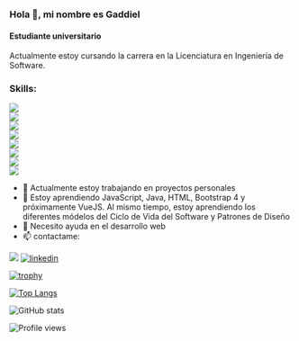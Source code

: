 ### Hola 👋, mi nombre es Gaddiel
#### Estudiante universitario


Actualmente estoy cursando la carrera en la Licenciatura en Ingeniería de Software.

<div>
  <h3>Skills:</h3>
  
  
  <div>
    <img src="https://img.shields.io/badge/javascript-basico-black?style=for-the-badge&logo=javascript" />
  </div>
  
  <div>
    <img src='https://img.shields.io/badge/spring_boot-basico-black?style=for-the-badge&logo=spring' />
  </div>
  
  <div>
    <img src="https://img.shields.io/badge/bootstrap4-basico-black?style=for-the-badge&logo=bootstrap" /> 
  </div>
  
  <div>
    <img src="https://img.shields.io/badge/java-Intermedio-black?style=for-the-badge&logo=java" /> 
  </div>
  
  <div>
    <img src="https://img.shields.io/badge/html5-basico-black?style=for-the-badge&logo=html5" /> 
  </div>
  
  <div>
    <img src="https://img.shields.io/badge/linux-basico-black?style=for-the-badge&logo=linux" />
  </div>
  
  <div>
    <img src="https://img.shields.io/badge/Ubuntu-basico-black?style=for-the-badge&logo=ubuntu" />
  </div>
 
  <div>
    <img src='https://img.shields.io/badge/docker-basico-black?style=for-the-badge&logo=docker' />
  </div>
  
</div>
  

- 🔭 Actualmente estoy trabajando en proyectos personales 
- 🌱 Estoy aprendiendo JavaScript, Java, HTML, Bootstrap 4 y próximamente VueJS. Al mismo tiempo, estoy aprendiendo los diferentes
módelos del Ciclo de Vida del Software y Patrones de Diseño  
- 🤔 Necesito ayuda en el desarrollo web 
- 📫 contactame:


<img src='https://img.shields.io/badge/gmail-gaddielgomez15@gmail.com-red?style=for-the-badge&logo=gmail' > [<img src='https://img.shields.io/badge/Linkedin-Gaddiel%20G%C3%B3mez%20Jim%C3%A9nez-blue?style=for-the-badge&logo=linkedin' alt='linkedin' >](https://www.linkedin.com/in/gaddiel-gómez-jiménez-b66093196/)    

[![trophy](https://github-profile-trophy.vercel.app/?username=gadd-gj)](https://github.com/ryo-ma/github-profile-trophy)

[![Top Langs](https://github-readme-stats.vercel.app/api/top-langs/?username=gadd-gj)](https://github.com/anuraghazra/github-readme-stats)

![GitHub stats](https://github-readme-stats.vercel.app/api?username=gadd-gj&show_icons=true&count_private=true)  

![Profile views](https://gpvc.arturio.dev/gadd-gj)  
